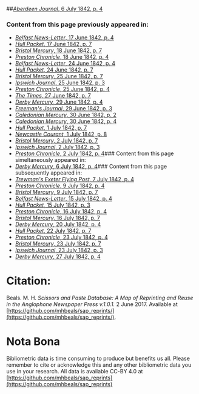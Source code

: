 ##[*Aberdeen Journal*, 6 July 1842, p. 4](https://mhbeals.github.io/sap_html/Aberdeen-Journal/Aberdeen-Journal-6-July-1842-p-4)

### Content from this page previously appeared in:
+ [*Belfast News-Letter*, 17 June 1842, p. 4](https://mhbeals.github.io/sap_html/Belfast-News-Letter/Belfast-News-Letter-17-June-1842-p-4)
+ [*Hull Packet*, 17 June 1842, p. 7](https://mhbeals.github.io/sap_html/Hull-Packet/Hull-Packet-17-June-1842-p-7)
+ [*Bristol Mercury*, 18 June 1842, p. 7](https://mhbeals.github.io/sap_html/Bristol-Mercury/Bristol-Mercury-18-June-1842-p-7)
+ [*Preston Chronicle*, 18 June 1842, p. 4](https://mhbeals.github.io/sap_html/Preston-Chronicle/Preston-Chronicle-18-June-1842-p-4)
+ [*Belfast News-Letter*, 24 June 1842, p. 4](https://mhbeals.github.io/sap_html/Belfast-News-Letter/Belfast-News-Letter-24-June-1842-p-4)
+ [*Hull Packet*, 24 June 1842, p. 7](https://mhbeals.github.io/sap_html/Hull-Packet/Hull-Packet-24-June-1842-p-7)
+ [*Bristol Mercury*, 25 June 1842, p. 7](https://mhbeals.github.io/sap_html/Bristol-Mercury/Bristol-Mercury-25-June-1842-p-7)
+ [*Ipswich Journal*, 25 June 1842, p. 3](https://mhbeals.github.io/sap_html/Ipswich-Journal/Ipswich-Journal-25-June-1842-p-3)
+ [*Preston Chronicle*, 25 June 1842, p. 4](https://mhbeals.github.io/sap_html/Preston-Chronicle/Preston-Chronicle-25-June-1842-p-4)
+ [*The Times*, 27 June 1842, p. 7](https://mhbeals.github.io/sap_html/The-Times/The-Times-27-June-1842-p-7)
+ [*Derby Mercury*, 29 June 1842, p. 4](https://mhbeals.github.io/sap_html/Derby-Mercury/Derby-Mercury-29-June-1842-p-4)
+ [*Freeman's Journal*, 29 June 1842, p. 3](https://mhbeals.github.io/sap_html/Freeman's-Journal/Freeman's-Journal-29-June-1842-p-3)
+ [*Caledonian Mercury*, 30 June 1842, p. 2](https://mhbeals.github.io/sap_html/Caledonian-Mercury/Caledonian-Mercury-30-June-1842-p-2)
+ [*Caledonian Mercury*, 30 June 1842, p. 4](https://mhbeals.github.io/sap_html/Caledonian-Mercury/Caledonian-Mercury-30-June-1842-p-4)
+ [*Hull Packet*, 1 July 1842, p. 7](https://mhbeals.github.io/sap_html/Hull-Packet/Hull-Packet-1-July-1842-p-7)
+ [*Newcastle Courant*, 1 July 1842, p. 8](https://mhbeals.github.io/sap_html/Newcastle-Courant/Newcastle-Courant-1-July-1842-p-8)
+ [*Bristol Mercury*, 2 July 1842, p. 7](https://mhbeals.github.io/sap_html/Bristol-Mercury/Bristol-Mercury-2-July-1842-p-7)
+ [*Ipswich Journal*, 2 July 1842, p. 3](https://mhbeals.github.io/sap_html/Ipswich-Journal/Ipswich-Journal-2-July-1842-p-3)
+ [*Preston Chronicle*, 2 July 1842, p. 4](https://mhbeals.github.io/sap_html/Preston-Chronicle/Preston-Chronicle-2-July-1842-p-4)### Content from this page simeltaneously appeared in:
+ [*Derby Mercury*, 6 July 1842, p. 4](https://mhbeals.github.io/sap_html/Derby-Mercury/Derby-Mercury-6-July-1842-p-4)### Content from this page subsequently appeared in:
+ [*Trewman's Exeter Flying Post*, 7 July 1842, p. 4](https://mhbeals.github.io/sap_html/Trewman's-Exeter-Flying-Post/Trewman's-Exeter-Flying-Post-7-July-1842-p-4)
+ [*Preston Chronicle*, 9 July 1842, p. 4](https://mhbeals.github.io/sap_html/Preston-Chronicle/Preston-Chronicle-9-July-1842-p-4)
+ [*Bristol Mercury*, 9 July 1842, p. 7](https://mhbeals.github.io/sap_html/Bristol-Mercury/Bristol-Mercury-9-July-1842-p-7)
+ [*Belfast News-Letter*, 15 July 1842, p. 4](https://mhbeals.github.io/sap_html/Belfast-News-Letter/Belfast-News-Letter-15-July-1842-p-4)
+ [*Hull Packet*, 15 July 1842, p. 3](https://mhbeals.github.io/sap_html/Hull-Packet/Hull-Packet-15-July-1842-p-3)
+ [*Preston Chronicle*, 16 July 1842, p. 4](https://mhbeals.github.io/sap_html/Preston-Chronicle/Preston-Chronicle-16-July-1842-p-4)
+ [*Bristol Mercury*, 16 July 1842, p. 7](https://mhbeals.github.io/sap_html/Bristol-Mercury/Bristol-Mercury-16-July-1842-p-7)
+ [*Derby Mercury*, 20 July 1842, p. 4](https://mhbeals.github.io/sap_html/Derby-Mercury/Derby-Mercury-20-July-1842-p-4)
+ [*Hull Packet*, 22 July 1842, p. 7](https://mhbeals.github.io/sap_html/Hull-Packet/Hull-Packet-22-July-1842-p-7)
+ [*Preston Chronicle*, 23 July 1842, p. 4](https://mhbeals.github.io/sap_html/Preston-Chronicle/Preston-Chronicle-23-July-1842-p-4)
+ [*Bristol Mercury*, 23 July 1842, p. 7](https://mhbeals.github.io/sap_html/Bristol-Mercury/Bristol-Mercury-23-July-1842-p-7)
+ [*Ipswich Journal*, 23 July 1842, p. 3](https://mhbeals.github.io/sap_html/Ipswich-Journal/Ipswich-Journal-23-July-1842-p-3)
+ [*Derby Mercury*, 27 July 1842, p. 4](https://mhbeals.github.io/sap_html/Derby-Mercury/Derby-Mercury-27-July-1842-p-4)
                    
# Citation: 

Beals. M. H. *Scissors and Paste Database: A Map of Reprinting and Reuse in the Anglophone Newspaper Press v.1.0.1.* 2 June 2017. Available at [https://github.com/mhbeals/sap_reprints/](https://github.com/mhbeals/sap_reprints/). 
                    
# Nota Bona

Bibliometric data is time consuming to produce but benefits us all. Please remember to cite or acknowledge this and any other bibliometric data you use in your research. All data is available CC-BY 4.0 at [https://github.com/mhbeals/sap_reprints](https://github.com/mhbeals/sap_reprints)